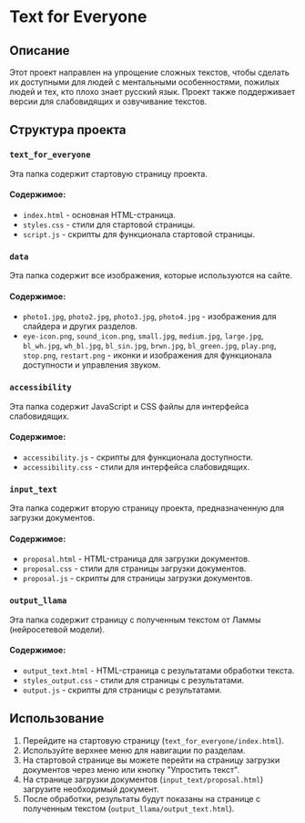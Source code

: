 # Text for Everyone

## Описание
Этот проект направлен на упрощение сложных текстов, чтобы сделать их доступными для людей с ментальными особенностями, пожилых людей и тех, кто плохо знает русский язык. Проект также поддерживает версии для слабовидящих и озвучивание текстов.

## Структура проекта

### `text_for_everyone`
Эта папка содержит стартовую страницу проекта.

#### Содержимое:
- `index.html` - основная HTML-страница.
- `styles.css` - стили для стартовой страницы.
- `script.js` - скрипты для функционала стартовой страницы.

### `data`
Эта папка содержит все изображения, которые используются на сайте.

#### Содержимое:
- `photo1.jpg`, `photo2.jpg`, `photo3.jpg`, `photo4.jpg` - изображения для слайдера и других разделов.
- `eye-icon.png`, `sound_icon.png`, `small.jpg`, `medium.jpg`, `large.jpg`, `bl_wh.jpg`, `wh_bl.jpg`, `bl_sin.jpg`, `brwn.jpg`, `bl_green.jpg`, `play.png`, `stop.png`, `restart.png` - иконки и изображения для функционала доступности и управления звуком.

### `accessibility`
Эта папка содержит JavaScript и CSS файлы для интерфейса слабовидящих.

#### Содержимое:
- `accessibility.js` - скрипты для функционала доступности.
- `accessibility.css` - стили для интерфейса слабовидящих.

### `input_text`
Эта папка содержит вторую страницу проекта, предназначенную для загрузки документов.

#### Содержимое:
- `proposal.html` - HTML-страница для загрузки документов.
- `proposal.css` - стили для страницы загрузки документов.
- `proposal.js` - скрипты для страницы загрузки документов.

### `output_llama`
Эта папка содержит страницу с полученным текстом от Ламмы (нейросетевой модели).

#### Содержимое:
- `output_text.html` - HTML-страница с результатами обработки текста.
- `styles_output.css` - стили для страницы с результатами.
- `output.js` - скрипты для страницы с результатами.



## Использование

1. Перейдите на стартовую страницу (`text_for_everyone/index.html`).
2. Используйте верхнее меню для навигации по разделам.
3. На стартовой странице вы можете перейти на страницу загрузки документов через меню или кнопку "Упростить текст".
4. На странице загрузки документов (`input_text/proposal.html`) загрузите необходимый документ.
5. После обработки, результаты будут показаны на странице с полученным текстом (`output_llama/output_text.html`).



